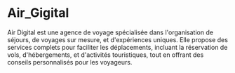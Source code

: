 # Air_Gigital
Air Digital est une agence de voyage spécialisée dans l'organisation de séjours, de voyages sur mesure, et d'expériences uniques. Elle propose des services complets pour faciliter les déplacements, incluant la réservation de vols, d'hébergements, et d'activités touristiques, tout en offrant des conseils personnalisés pour les voyageurs.
